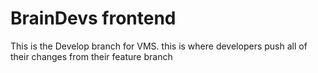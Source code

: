 # BrainDevs frontend

This is the Develop branch for VMS.
this is where developers push all of their changes from their feature branch
